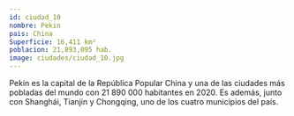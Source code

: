 ```yaml
---
id: ciudad_10
nombre: Pekin
pais: China
Superficie: 16,411 km²
poblacion: 21,893,095 hab.
image: ciudades/ciudad_10.jpg
---
```

Pekin es la capital de la República Popular China y una de las ciudades más pobladas del mundo con 21 890 000 habitantes en 2020. Es además, junto con Shanghái, Tianjin y Chongqing, uno de los cuatro municipios del país.